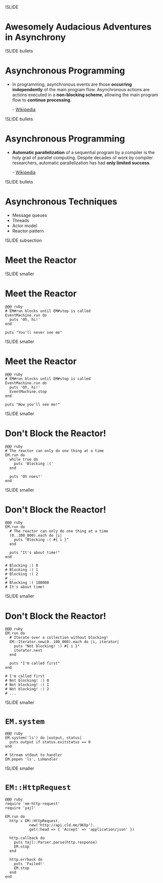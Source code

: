 !SLIDE 
# Awesomely Audacious Adventures in Asynchrony

!SLIDE bullets
# Asynchronous Programming

 - In programming, asynchronous events are those **occurring independently** of
   the main program flow. Asynchronous actions are actions executed in a
   **non-blocking scheme**, allowing the main program flow to **continue
   processing**.

   \- [Wikipedia](http://en.wikipedia.org/wiki/Asynchrony)

!SLIDE bullets
# Asynchronous Programming

 - **Automatic parallelization** of a sequential program by a compiler is the
   holy grail of parallel computing. Despite decades of work by compiler
   researchers, automatic parallelization has had **only limited success**.

   \- [Wikipedia](http://en.wikipedia.org/wiki/Concurrent_computation)

<!-- Seems to be the goal of em-synchrony -->


!SLIDE bullets
# Asynchronous Techniques

 - Message queues
 - Threads
 - Actor model
 - Reactor pattern

<!--
   - Long connections
     - Web sockets
     - Jabber
   - Thubmaniling images
   - Consuming APIs
   - Query a database
   - Interacting with the filesystem
-->


!SLIDE subsection
# Meet the Reactor

!SLIDE smaller
# Meet the Reactor

    @@@ ruby
    # EM#run blocks until EM#stop is called
    EventMachine.run do
      puts 'Oh, hi!'
    end

    puts "You'll never see me"


!SLIDE smaller
# Meet the Reactor

    @@@ ruby
    # EM#run blocks until EM#stop is called
    EventMachine.run do
      puts 'Oh, hi!'
      EventMachine.stop
    end

    puts "Now you'll see me!"


!SLIDE smaller
# Don't Block the Reactor!

    @@@ ruby
    # The reactor can only do one thing at a time
    EM.run do
      while true do
        puts 'Blocking :('
      end

      puts 'Oh noes!'
    end


!SLIDE smaller
# Don't Block the Reactor!

    @@@ ruby
    EM.run do
      # The reactor can only do one thing at a time
      (0..100_000).each do |i|
        puts "Blocking :( #{ i }"
      end

      puts "It's about time!"
    end

    # Blocking :( 0
    # Blocking :( 1
    # Blocking :( 2
    # ...
    # Blocking :( 100000
    # It's about time!

<!--
  Anything called by the reactor blocks the reactor.

   1. No sleeping
   2. No long loops
   3. No blocking I/O
   4. No polling

  These are all possible but should be implemented using EM's methods.
-->

!SLIDE smaller
# Don't Block the Reactor!

    @@@ ruby
    EM.run do
      # Iterate over a collection without blocking!
      EM::Iterator.new(0..100_000).each do |i, iterator|
        puts "Not blocking! :) #{ i }"
        iterator.next
      end

      puts "I'm called first"
    end

    # I'm called first
    # Not blocking! :) 0
    # Not blocking! :) 1
    # Not blocking! :) 2
    # ...

<!--
  EM::Iterator also provides #map and #inject
  Optional concurrency argument
-->


!SLIDE smaller
# `EM.system`

    @@@ ruby
    EM.system('ls') do |output, status|
      puts output if status.exitstatus == 0
    end

    # Stream stdout to handler
    EM.popen 'ls', LsHandler

<!--
   - Shell out without blocking.
   - EM.popen is the lower level API used by EM.system
   - EM.popen streams stdout to the handler
-->


!SLIDE smaller
# `EM::HttpRequest`

    @@@ ruby
    require 'em-http-request'
    require 'yajl'

    EM.run do
      http = EM::HttpRequest.
               new('http://api.cld.me/9KXp').
               get(:head => { 'Accept' => 'application/json' })

      http.callback do
        puts Yajl::Parser.parse(http.response)
        EM.stop
      end

      http.errback do
        puts 'Failed!'
        EM.stop
      end
    end

<!--
   1. Start the reactor
   2. Create the request
   3. Attach handlers
   4. Handle response
   4. Stop the reactor
-->
